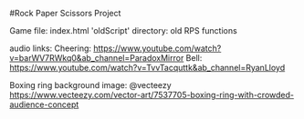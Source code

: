 #Rock Paper Scissors Project

Game file: index.html
'oldScript' directory: old RPS functions

audio links:
Cheering: https://www.youtube.com/watch?v=barWV7RWkq0&ab_channel=ParadoxMirror
Bell: https://www.youtube.com/watch?v=TvvTacquttk&ab_channel=RyanLloyd

Boxing ring background image: @vecteezy
https://www.vecteezy.com/vector-art/7537705-boxing-ring-with-crowded-audience-concept